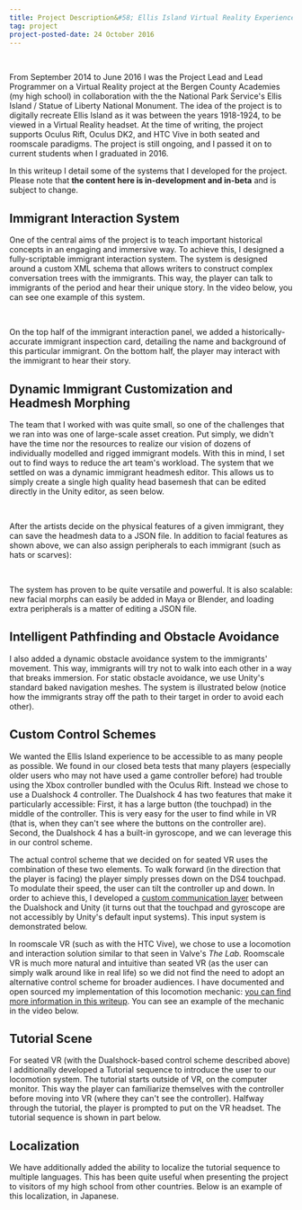 ```yaml
---
title: Project Description&#58; Ellis Island Virtual Reality Experience
tag: project
project-posted-date: 24 October 2016
---
```


<div style="max-width:512px;display:block;margin:0 auto;">
    <div class="gfyitem" data-autoplay="true" data-responsive="true" data-id="GrotesqueWeightyChicken"></div>
</div><br />

From September 2014 to June 2016 I was the Project Lead and Lead Programmer on a Virtual Reality project at the Bergen County Academies (my high school) in collaboration with the the National Park Service's Ellis Island / Statue of Liberty National Monument.  The idea of the project is to digitally recreate Ellis Island as it was between the years 1918-1924, to be viewed in a Virtual Reality headset.  At the time of writing, the project supports Oculus Rift, Oculus DK2, and HTC Vive in both seated and roomscale paradigms.  The project is still ongoing, and I passed it on to current students when I graduated in 2016.

In this writeup I detail some of the systems that I developed for the project.  Please note that **the content here is in-development and in-beta** and is subject to change.
<!--break-->

## Immigrant Interaction System

One of the central aims of the project is to teach important historical concepts in an engaging and immersive way.  To achieve this, I designed a fully-scriptable immigrant interaction system.  The system is designed around a custom XML schema that allows writers to construct complex conversation trees with the immigrants.  This way, the player can talk to immigrants of the period and hear their unique story.  In the video below, you can see one example of this system.

<div style="max-width:512px;display:block;margin:0 auto;">
    <div class="gfyitem" data-autoplay="true" data-responsive="true" data-id="BelovedLazyAfricanharrierhawk"></div>
</div><br />

On the top half of the immigrant interaction panel, we added a historically-accurate immigrant inspection card, detailing the name and background of this particular immigrant.  On the bottom half, the player may interact with the immigrant to hear their story.

## Dynamic Immigrant Customization and Headmesh Morphing

The team that I worked with was quite small, so one of the challenges that we ran into was one of large-scale asset creation.  Put simply, we didn't have the time nor the resources to realize our vision of dozens of individually modelled and rigged immigrant models.  With this in mind, I set out to find ways to reduce the art team's workload.  The system that we settled on was a dynamic immigrant headmesh editor.  This allows us to simply create a single high quality head basemesh that can be edited directly in the Unity editor, as seen below.

<div style="max-width:512px;display:block;margin:0 auto;">
    <div class="gfyitem" data-autoplay="true" data-responsive="true" data-id="LittleHomelyEsok"></div>
</div><br />

After the artists decide on the physical features of a given immigrant, they can save the headmesh data to a JSON file.  In addition to facial features as shown above, we can also assign peripherals to each immigrant (such as hats or scarves):

<div style="max-width:512px;display:block;margin:0 auto;">
    <div class="gfyitem" data-autoplay="true" data-responsive="true" data-id="SickEmbarrassedGermanshorthairedpointer"></div>
</div><br />

The system has proven to be quite versatile and powerful.  It is also scalable: new facial morphs can easily be added in Maya or Blender, and loading extra peripherals is a matter of editing a JSON file.

## Intelligent Pathfinding and Obstacle Avoidance

I also added a dynamic obstacle avoidance system to the immigrants' movement.  This way, immigrants will try not to walk into each other in a way that breaks immersion.  For static obstacle avoidance, we use Unity's standard baked navigation meshes.  The system is illustrated below (notice how the immigrants stray off the path to their target in order to avoid each other).

<div style="max-width:512px;display:block;margin:0 auto;">
    <div class="gfyitem" data-autoplay="true" data-responsive="true" data-id="BetterInexperiencedAustraliankelpie"></div>
</div>

## Custom Control Schemes

We wanted the Ellis Island experience to be accessible to as many people as possible.  We found in our closed beta tests that many players (especially older users who may not have used a game controller before) had trouble using the Xbox controller bundled with the Oculus Rift.  Instead we chose to use a Dualshock 4 controller.  The Dualshock 4 has two features that make it particularly accessible: First, it has a large button (the touchpad) in the middle of the controller.  This is very easy for the user to find while in VR (that is, when they can't see where the buttons on the controller are).  Second, the Dualshock 4 has a built-in gyroscope, and we can leverage this in our control scheme.

The actual control scheme that we decided on for seated VR uses the combination of these two elements.  To walk forward (in the direction that the player is facing) the player simply presses down on the DS4 touchpad.  To modulate their speed, the user can tilt the controller up and down.  In order to achieve this, I developed a [custom communication layer](https://github.com/Flafla2/Unity-DS4) between the Dualshock and Unity (it turns out that the touchpad and gyroscope are not accessibly by Unity's default input systems).  This input system is demonstrated below.

<div style="max-width:512px;display:block;margin:0 auto;">
    <div class="gfyitem" data-autoplay="true" data-responsive="true" data-id="GrimDaringAndeancondor"></div>
</div>

In roomscale VR (such as with the HTC Vive), we chose to use a locomotion and interaction solution similar to that seen in Valve's *The Lab*.  Roomscale VR is much more natural and intuitive than seated VR (as the user can simply walk around like in real life) so we did not find the need to adopt an alternative control scheme for broader audiences.  I have documented and open sourced my implementation of this locomotion mechanic: [you can find more information in this writeup](http://flafla2.github.io/2016/05/17/viveteleport.html).  You can see an example of the mechanic in the video below.

<div style="max-width:750px;display:block;margin:0 auto;">
    <div class="gfyitem" data-autoplay="true" data-responsive="true" data-id="HonorableComplexCutworm"></div>
</div>

## Tutorial Scene

For seated VR (with the Dualshock-based control scheme described above) I additionally developed a Tutorial sequence to introduce the user to our locomotion system.  The tutorial starts outside of VR, on the computer monitor.  This way the player can familiarize themselves with the controller before moving into VR (where they can't see the controller).  Halfway through the tutorial, the player is prompted to put on the VR headset.  The tutorial sequence is shown in part below.

<div style="max-width:512px;display:block;margin:0 auto;">
    <div class="gfyitem" data-autoplay="true" data-responsive="true" data-id="EthicalHeavyIlladopsis"></div>
</div>

## Localization

We have additionally added the ability to localize the tutorial sequence to multiple languages.  This has been quite useful when presenting the project to visitors of my high school from other countries.  Below is an example of this localization, in Japanese.

<div style="max-width:512px;display:block;margin:0 auto;">
    <div class="gfyitem" data-autoplay="true" data-responsive="true" data-id="AntiqueGlamorousKingsnake"></div>
</div>